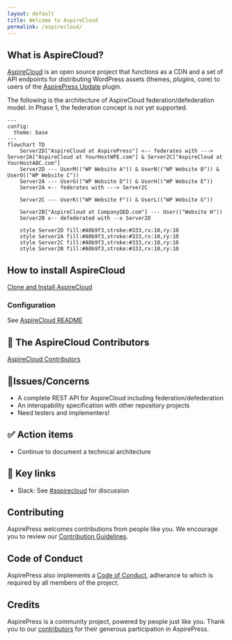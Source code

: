 ```yaml
---
layout: default
title: Welcome to AspireCloud
permalink: /aspirecloud/
---
```


## What is AspireCloud?

[AspireCloud](https://github.com/aspirepress/AspireCloud) is an open source project that functions as a CDN and a set of API endpoints for distributing WordPress assets (themes, plugins, core) to users of the [AspirePress Update](/aspireupdate/) plugin.

The following is the architecture of AspireCloud federation/defederation model. In Phase 1, the federation concept is not yet supported.

```mermaid
---
config:
  theme: base
---
flowchart TD
    Server2D["AspireCloud at AspirePress"] <-- federates with ---> Server2A["AspireCloud at YourHostWPE.com"] & Server2C["AspireCloud at YourHostABC.com"]
    Server2D --- UserM(("WP Website A")) & UserN(("WP Website B")) & UserO(("WP Website C"))
    Server2A --- UserG(("WP Website D")) & UserH(("WP Website E"))
    Server2A <-- federates with ---> Server2C

    Server2C --- UserK(("WP Website F")) & UserL(("WP Website G"))

    Server2B["AspireCloud at CompanyQED.com"] --- User(("Website H"))
    Server2B x-- defederated with --x Server2D

    style Server2D fill:#A0b9f3,stroke:#333,rx:10,ry:10
    style Server2A fill:#A0b9f3,stroke:#333,rx:10,ry:10
    style Server2C fill:#A0b9f3,stroke:#333,rx:10,ry:10
    style Server2B fill:#A0b9f3,stroke:#333,rx:10,ry:10
```

## How to install AspireCloud

[Clone and Install AspireCloud](https://github.com/aspirepress/AspireCloud?tab=readme-ov-file#quick-start)

### Configuration

See [AspireCloud README](https://github.com/aspirepress/AspireCloud)

## 👥 The AspireCloud Contributors

[AspireCloud Contributors](https://github.com/aspirepress/AspireCloud/graphs/contributors)

## 🚨Issues/Concerns

- A complete REST API for AspireCloud including federation/defederation
- An interopability specification with other repository projects
- Need testers and implementers!

## ✅ Action items

- Continue to document a technical architecture

## 🔑 Key links

- Slack: See [#aspirecloud](https://app.slack.com/client/T07Q5LB7W23/C07QYT2BRQ9) for discussion

## Contributing

AspirePress welcomes contributions from people like you. We encourage you to review
our [Contribution Guidelines](https://github.com/aspirepress/.github/blob/main/CONTRIBUTING.md).

## Code of Conduct

AspirePress also implements a [Code of Conduct](https://github.com/aspirepress/.github/blob/main/CODE_OF_CONDUCT.md),
adherance to which is required by all members of the project.

## Credits

AspirePress is a community project, powered by people just like you. Thank you to
our [contributors](https://github.com/aspirepress/.github/blob/main/CREDITS.md) for their generous participation in
AspirePress.
